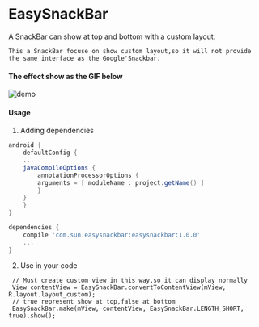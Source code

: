# EasySnackBar
A SnackBar can show at top and bottom with a custom layout.

```
This a SnackBar focuse on show custom layout,so it will not provide the same interface as the Google'Snackbar.
```

#### The effect show as the GIF below

![demo](https://github.com/SunJenry/EasySnackBar/blob/master/cq382-3pv13.gif)


#### Usage

1. Adding dependencies 
``` gradle
android {
    defaultConfig {
	...
	javaCompileOptions {
	    annotationProcessorOptions {
		arguments = [ moduleName : project.getName() ]
	    }
	}
    }
}

dependencies {
    compile 'com.sun.easysnackbar:easysnackbar:1.0.0'
    ...
}
```

2. Use in your code
```
 // Must create custom view in this way,so it can display normally
 View contentView = EasySnackBar.convertToContentView(mView, R.layout.layout_custom);
 // true represent show at top,false at bottom
 EasySnackBar.make(mView, contentView, EasySnackBar.LENGTH_SHORT, true).show();
```
